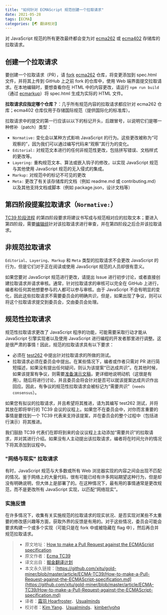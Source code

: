 ```yaml
---
title: "如何针对 ECMAScript 规范创建一个拉取请求"
date: 2021-05-28
tags: [ECMA]
categories: [🌏 翻译校对]
---
```


对 JavaScript 规范的所有更改最终都会变为对 [ecma262](https://github.com/tc39/ecma262/) 或 [ecma402](https://github.com/tc39/ecma402/) 存储库的拉取请求。
<!-- more -->
## 创建一个拉取请求

要创建一个拉取请求（PR），请 [fork](https://help.github.com/articles/fork-a-repo/) [ecma262](https://github.com/tc39/ecma262) 仓库，将变更添加到 spec.html 文件，并将其上传到 GitHub 上之前 fork 的仓库中，使用 Web 端界面提交拉取请求。在本地编辑时，要想查看你在 HTML 中的内容更改，请运行 `npm run build`（通过 [ecmarkup](https://github.com/bterlson/ecmarkup)）将 spec.html 生成为实际的 HTML 文件。

**拉取请求应指定哪个仓库？**：几乎所有规范内容的拉取请求都应针对 ecma262 仓库；ecma402 仓库仅用于存储国际规范（提供国际化的标准库）。

拉取请求中的提交的第一行应该以以下的标记开头，后跟冒号，以说明它们是哪一种修补（patch）类型：

* `Normative:` 变化会以某种方式影响 JavaScript 的行为。这些更改被称为“可观察的”，因为我们可以通过编写代码来“观察”其行为的变化。
* `Editorial:` 对规范文本进行的任何非规范性更改，包括拼写错误、文档样式的更改等。
* `Layering:` 重构规范文本、算法或嵌入钩子的修改，以实现 JavaScript 规范与其他使用 JavaScript 规范的无入侵式的集成。
* `Markup:` 对规范中的标记不可见的更改
* `Meta:` 更改了有关该存储库的文档（例如 readme.md 或 contributing.md）以及其他支持文档或脚本（例如 package.json，设计文档等）

## 第四阶段提案拉取请求（`Normative:`）

[TC39 阶段流程](http://tc39.es/process-document/) 的第四阶段要求将建议书写成与规范相对应的拉取文本；要进入第四阶段，需要[编辑组](https://github.com/tc39/how-we-work/blob/master/management.md#ecma-262-editor-group)针对该拉取请求进行审查，并在第四阶段之后合并该拉取请求。

## 非规范拉取请求

`Editorial`、`Layering`、`Markup` 和 `Meta` 类型的拉取请求不会更改 JavaScript 的行为，但是它们对于正在阅读或使用 JavaScript 规范的人员却很有意义。

如果您要对 JavaScript 规范进行更改，请提出 Issue 进行初步讨论，或者直接创建拉取请求并请求审核。通常，针对拉取请求的审核可以完全在 GitHub 上进行，编者和任何其他想要参与的人都可以参与审核。由于 JavaScript 不会有明显的变化，因此这些拉取请求不需要委员会的明确共识，但是，如果出现了争议，则可以将这个拉取请求提交到委员会，交由委员会处理。

## 规范性拉取请求

规范性拉取请求更改了 JavaScript 程序的功能，可能需要采取行动才能从 JavaScript 引擎实现者以及使用 JavaScript 进行编程的开发者那里进行调整。这是很严肃的事情！因此，规范的拉取请求具有以下要求：

- 必须在 [test262](https://github.com/tc39/test262/) 中提出针对拉取请求的所做的测试。
- 拉取请求必须在委员会中提出。在某些情况下，编者或作者只需对 PR 进行简短描述，如果没有提出任何疑问，则认为该提案“已达成共识”。在其他时候，如果该提案有争议，则需要[准备演示文稿](https://github.com/tc39/how-we-work/blob/master/presenting.md)，更详细地说明动机（这很是有用）。随后将进行讨论，并且委员会将会针对是否可以就该提案达成共识作出回应。因此，有争议的规范性拉取请求会被标记为“需要共识”（`needs consensus`）。

如果您有拟议的拉取请求，并且希望将其推进，请为其编写 test262 测试，并将其放在即将举行的 TC39 会议的议程上。如果您不在委员会中，对你而言重要的事情是要找到一个 TC39 代表来支持该提案，并在委员会的整个过程中（包括进行演示）将其推进。

我们鼓励 TC39 代表们在即将到来的会议议程上主动添加“需要共识”的拉取请求，并对其进行介绍。如果没有人主动提出该拉取请求，编者将在时间允许的情况下将其添加到议程中。

### "网络与现实" 拉取请求

有时，JavaScript 规范与大多数或所有 Web 浏览器实现的内容之间会出现不匹配的情况。鉴于网络上的大量代码，很有可能已经有许多网站期望这种行为，但是却没有明确说明，但大体上是部署了的。在这种情况下，最有用的事情通常是更改规范，而不是更改所有 JavaScript 实现，以匹配“网络现实”。

### 实施反馈

在许多情况下，收集有关实施规范的拉取请求的现实状况、是否实现对某些不太重要的修改感兴趣等方面，获取外界的反馈是有用的。对于这些情况，委员会可能会要求构建一个或多个实现（可能只是在 fork 中或被隐藏在 flag 中），然后再合并规范拉取请求。

> * 原文地址：[How to make a Pull Request against the ECMAScript specification](https://github.com/tc39/how-we-work/blob/master/pr.md)
> * 原文作者：[Ecma TC39](https://github.com/tc39/how-we-work)
> * 译文出自：[掘金翻译计划](https://github.com/xitu/gold-miner)
> * 本文永久链接：[https://github.com/xitu/gold-miner/blob/master/article/ECMA-TC39/How-to-make-a-Pull-Request-against-the-ECMAScript-specification.md](https://github.com/xitu/gold-miner/blob/master/article/ECMA-TC39/How-to-make-a-Pull-Request-against-the-ECMAScript-specification.md)
> * 译者：[霜羽 Hoarfroster](https://github.com/PassionPenguin)、[Usualminds](https://github.com/Usualminds)
> * 校对者：[Kim Yang](https://github.com/KimYangOfCat)、[Usualminds](https://github.com/Usualminds)、[kimberlyohq](https://github.com/kimberlyohq)